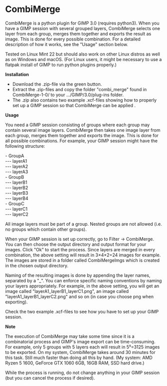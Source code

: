 # CombiMerge

CombiMerge is a python plugin for GIMP 3.0 (requires python3). When you have a GIMP session with several grouped layers, CombiMerge selects one layer from each group, merges them together and exports the result as image. This is done for every possible combination. For a detailed description of how it works, see the "Usage" section below.

Tested on Linux Mint 22 but should also work on other Linux distros as well as on Windows and macOS. (For Linux users, it might be necessary to use a flatpak install of GIMP to run python plugins properly.)

**Installation**

- Download the .zip-file via the green button.
- Extract the .zip-files and copy the folder "combi_merge" found in CombiMerge-1-0/ to your .../GIMP/3.0/plug-ins folder.
- The .zip also contains two example .xcf-files showing how to properly set up a GIMP session so that CombiMerge can be applied .


**Usage**

You need a GIMP session consisting of groups where each group may contain several image layers. CombiMerge then takes one image layer from each group, merges them together and exports the image. This is done for all possible combinations. For example, your GIMP session might have the following structure:

\- GroupA <br>
--- layerA1 <br>
--- layerA2 <br>
--- layerA3 <br>
\- GroupB <br>
--- layerB1 <br>
--- layerB2 <br>
--- layerB3 <br>
--- layerB4 <br>
\- GroupC <br>
--- layerC1 <br>
--- layerC2 <br>

All image layers must be part of a group. Nested groups are not allowed (i.e. no groups which contain other groups).

When your GIMP session is set up correctly, go to Filter -> CombiMerge. You can then choose the output directory and output format for your images. Click "Ok" to start the process. Since layers are merged in every combination, the above setting will result in 3&times;4&times;2=24 images for example. The images are stored in a folder called CombiMergeImgs which is created in the chosen output directory.

Naming of the resulting images is done by appending the layer names, separated by a "_". You can enforce specific naming conventions by naming your layers appropriately. For example, in the above setting, you will get an image called "layerA1_layerB1_layerC1.png", an image called "layerA1_layerB1_layerC2.png" and so on (in case you choose png when exporting).

Check the two example .xcf-files to see how you have to set up your GIMP session.


**Note**

The execution of CombiMerge may take some time since it is a combinatorial process and GIMP's image export can be time-consuming. For example, only 5 groups with 5 layers each will result in 5⁵=3125 images to be exported. On my system, CombiMerge takes around 30 minutes for this task. Still much faster than doing all this by hand. (My system: AMD Ryzen 5 1600, GeForce GTX 1060 6GB, 16GB RAM, SSD hard drive.)

While the process is running, do not change anything in your GIMP session (but you can cancel the process if desired).
